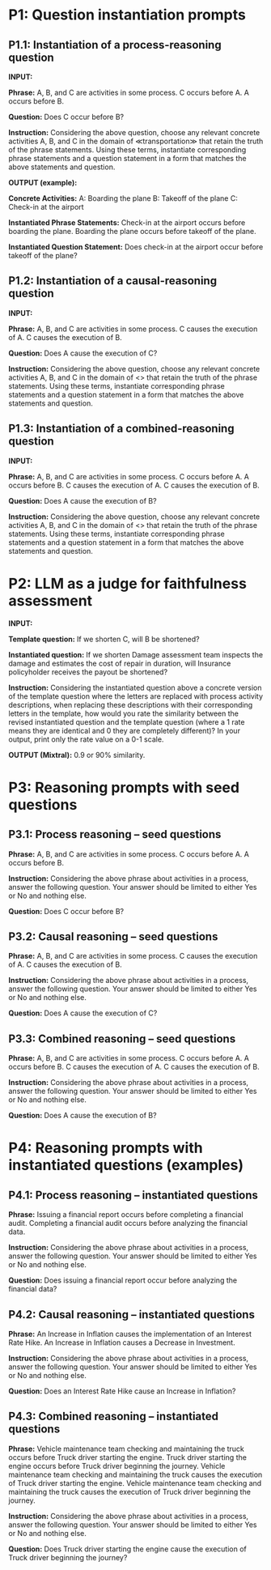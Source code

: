 # P1: Question instantiation prompts
## P1.1: Instantiation of a process-reasoning question
**INPUT:**

**Phrase:** A, B, and C are activities in some process.
C occurs before A. A occurs before B.

**Question:** Does C occur before B?

**Instruction:** Considering the above question, choose any relevant concrete
activities A, B, and C in the domain of ≪transportation≫ that retain the truth of
the phrase statements. Using these terms, instantiate corresponding phrase
statements and a question statement in a form that matches the above statements
and question.

**OUTPUT (example):**

**Concrete Activities:**
A: Boarding the plane B: Takeoff of the plane C: Check-in at the airport

**Instantiated Phrase Statements:** Check-in at the airport occurs before boarding
the plane. Boarding the plane occurs before takeoff of the plane.

**Instantiated Question Statement:** Does check-in at the airport occur before
takeoff of the plane?

## P1.2: Instantiation of a causal-reasoning question

**INPUT:**

**Phrase:** A, B, and C are activities in some process. 
C causes the execution of A. C causes the execution of B. 

**Question:** Does A cause the execution of C?

**Instruction:** Considering the above question, choose any relevant concrete activities A, B, and C in the domain of <<transportation>> that retain the truth of the phrase statements. Using these terms, instantiate corresponding phrase statements and a question statement in a form that matches the above statements and question.

## P1.3: Instantiation of a combined-reasoning question

**INPUT:**

**Phrase:** A, B, and C are activities in some process. 
C occurs before A. A occurs before B. 
C causes the execution of A. C causes the execution of B.

**Question:** Does A cause the execution of B?

**Instruction:** Considering the above question, choose any relevant concrete activities A, B, and C in the domain of <<transportation>> that retain the truth of the phrase statements. Using these terms, instantiate corresponding phrase statements and a question statement in a form that matches the above statements and question.

# P2: LLM as a judge for faithfulness assessment

**INPUT:**

**Template question:** If we shorten C, will B be shortened?

**Instantiated question:** If we shorten Damage assessment team inspects the damage and estimates the cost of repair in duration, will Insurance policyholder receives the payout be shortened?

**Instruction:** Considering the instantiated question above a concrete version of the template question where the letters are replaced with process activity descriptions, when replacing these descriptions with their corresponding letters in the template, how would you rate the similarity between the revised instantiated question and the template question (where a 1 rate means they are identical and 0 they are completely different)? In your output, print only the rate value on a 0-1 scale.

**OUTPUT (Mixtral):**
0.9 or 90% similarity.

# P3: Reasoning prompts with seed questions

## P3.1: Process reasoning – seed questions

**Phrase:** A, B, and C are activities in some process.
C occurs before A. A occurs before B.

**Instruction:** Considering the above phrase about activities in a process, answer
the following question. Your answer should be limited to either Yes or No and
nothing else.

**Question:**
Does C occur before B?

## P3.2: Causal reasoning – seed questions

**Phrase:** A, B, and C are activities in some process.
C causes the execution of A. C causes the execution of B.

**Instruction:** Considering the above phrase about activities in a process, answer
the following question. Your answer should be limited to either Yes or No and
nothing else.

**Question:**
Does A cause the execution of C?

## P3.3: Combined reasoning – seed questions

**Phrase:** A, B, and C are activities in some process.
C occurs before A. A occurs before B.
C causes the execution of A. C causes the execution of B.

**Instruction:** Considering the above phrase about activities in a process, answer
the following question. Your answer should be limited to either Yes or No and
nothing else.

**Question:**
Does A cause the execution of B?

# P4: Reasoning prompts with instantiated questions (examples)

## P4.1: Process reasoning – instantiated questions

**Phrase:**
Issuing a financial report occurs before completing a financial audit. Completing a financial audit occurs before analyzing the financial data.

**Instruction:**
Considering the above phrase about activities in a process, answer the following question. Your answer should be limited to either Yes or No and nothing else.

**Question:**
Does issuing a financial report occur before analyzing the financial data?

## P4.2: Causal reasoning – instantiated questions

**Phrase:**
An Increase in Inflation causes the implementation of an Interest Rate Hike. An Increase in Inflation causes a Decrease in Investment.

**Instruction:**
Considering the above phrase about activities in a process, answer the following question. Your answer should be limited to either Yes or No and nothing else.

**Question:**
Does an Interest Rate Hike cause an Increase in Inflation?

## P4.3: Combined reasoning – instantiated questions

**Phrase:**
Vehicle maintenance team checking and maintaining the truck occurs before Truck driver starting the engine. Truck driver starting the engine occurs before Truck driver beginning the journey. Vehicle maintenance team checking and maintaining the truck causes the execution of Truck driver starting the engine. Vehicle maintenance team checking and maintaining the truck causes the execution of Truck driver beginning the journey.

**Instruction:**
Considering the above phrase about activities in a process, answer the following question. Your answer should be limited to either Yes or No and nothing else.

**Question:**
Does Truck driver starting the engine cause the execution of Truck driver beginning the journey?

